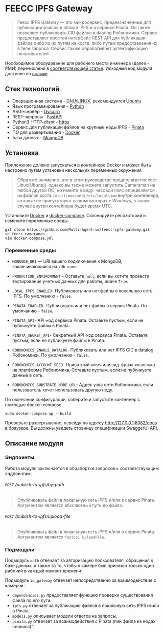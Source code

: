 # FEECC IPFS Gateway

> Feecc IPFS Gateway — это микросервис, предназначенный для публикации файлов в облаке IPFS и в сервисе Pinata. 
> Он также позволяет публиковать CID файлов в datalog Робономики. Сервис предоставляет простой интерфейс REST API для 
> публикации файлов либо по их путям на хосте, либо путем предоставления их в теле запроса. Сервис также обрабатывает 
> аутентификацию пользователей.

Необходимое оборудование для рабочего места инженера (далее - РМИ) перечислено в [соответствующей статье](./workbench-and-components.md).
Исходный код модуля доступен по [сслыке](https://github.com/Multi-Agent-io/feecc-ipfs-gateway).

## Стек технологий

- Операционная система - [GNU/LINUX](https://www.gnu.org/), рекомендуется [Ubuntu](https://ubuntu.com/)
- Язык программирования - [Python](https://www.python.org/)
- ASGI-сервер - [Uvicorn](https://www.uvicorn.org/)
- REST-запросы - [FastAPI](https://fastapi.tiangolo.com/)
- Python3 HTTP-client - [httpx](https://www.python-httpx.org/)
- Сервис для публикации файлов на крупные ноды IPFS - [Pinata](https://www.pinata.cloud/)
- ПО для развертывания - [Docker](https://www.docker.com/)
- База данных - [MongoDB](https://www.mongodb.com/)


## Установка

Приложение должно запускаться в контейнере Docker и может быть настроено путем установки нескольких переменных окружения.

> Обратите внимание, что в этом руководстве предполагается хост Linux(Ubuntu), однако вы также можете запустить Cameraman
> на любой другой ОС, но имейте в виду: часовой пояс определяется из файлов хоста `/etc/timezone` и `/etc/localtime` внутри 
> контейнера, которые не присутствуют на компьютерах с Windows, в таком случае внутри контейнера будет время UTC.

Установите [Docker](https://docs.docker.com/engine/install/) и [docker-compose](https://docs.docker.com/compose/install/).
Склонируйте репозиторий и измените переменные среды:
```
git clone https://github.com/Multi-Agent-io/feecc-ipfs-gateway.git
cd feecc-cameraman
vim docker-compose.yml
```

### Переменные среды

- `MONGODB_URI` — URI вашего подключения к MongoDB, заканчивающийся на `/db-name`.

- `PRODUCTION_ENVIRONMENT` - Оставьте `null`, если вы хотите провести тестирование учетных данных для работы, иначе `True`.

- `LOCAL_IPFS_ENABLED`- Публиковать или нет файлы в локальную сеть IPFS. По умолчанию - `false`.

- `PINATA_ENABLED`- Публиковать или нет файлы в сервис Pinata. По умолчанию - `false`.

- `PINATA_API`- API-код сервиса Pinata. Оставьте пустым, если не публикуете файлы в Pinata.

- `PINATA_SECRET_API`- Секретный API-код сервиса Pinata. Оставьте пустым, если не публикуете файлы в Pinata.

- `ROBONOMICS_ENABLE_DATALOG`- Публиковать или нет IPFS CID в datalog Робономики. По умолчанию - `false`.

- `ROBONOMICS_ACCOUNT_SEED`- Приватный ключ или сид-фраза кошелька на платформе Робономика. Оставьте пустым, если не публикуете данные в сеть.
 
- `ROBONOMICS_SUBSTRATE_NODE_URL`- Адрес узла сети Робономика, если пользователь хочет использовать другую ноду.


По окончании конфигурации, соберите и запустите контейнер с помощью docker-compose. 
```
sudo docker-compose up --build
```

Проверьте развертывание, перейдя по адресу http://127.0.0.1:8082/docs в браузере. Вы должны увидеть страницу спецификации SwaggerUI API.

## Описание модуля

### Эндпоинты

Работа модуля заключается в обрабортке запросов к соответствующим эндпоинтам:

###### `POST` /publish-to-ipfs/by-path  
> Опубликовать файл в локальную сеть IPFS и/или в сервис Pinata. Аргументом является абсолютный путь до файла.

###### `POST` /publish-to-ipfs/upload-file
> Опубликовать файл в локальную сеть IPFS и/или в сервис Pinata. Аргументом является `fastapi.UploadFile`.

### Подмодули

Подмодуль `auth` отвечает за авторизацию пользователя, обращения к базе данных, а также за то, чтобы к камере был привязан
только один рабочий в каждый момент времени

Подмодуль `io_gateway` отвечает непосредственно за взаимодействие с камерой:

  - `dependencies.py` предоставляет функцию проверки существования файла по его пути.
  - `ipfs.py` отвечает за публикацию файлов в локальную сеть IPFS и/или в Pinata.
  - `models.py` описывает модели ответов на запросы.
  - `pinata.py` отвечает за взаимодействия с Pinata (пин файла на нодах сервиса)".